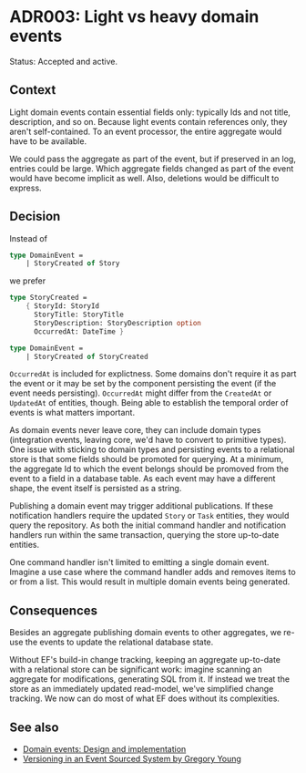 # ADR003: Light vs heavy domain events

Status: Accepted and active.

## Context

Light domain events contain essential fields only: typically Ids and not title,
description, and so on. Because light events contain references only, they
aren't self-contained. To an event processor, the entire aggregate would have to
be available.

We could pass the aggregate as part of the event, but if preserved in an log,
entries could be large. Which aggregate fields changed as part of the event
would have become implicit as well. Also, deletions would be difficult to
express.

## Decision

Instead of

```fsharp
type DomainEvent =
    | StoryCreated of Story
```

we prefer

```fsharp
type StoryCreated =
    { StoryId: StoryId
      StoryTitle: StoryTitle
      StoryDescription: StoryDescription option
      OccurredAt: DateTime }

type DomainEvent =
    | StoryCreated of StoryCreated
```

`OccurredAt` is included for explictness. Some domains don't require it as part
the event or it may be set by the component persisting the event (if the event
needs persisting). `OccurredAt` might differ from the `CreatedAt` or `UpdatedAt`
 of entities, though. Being able to establish the temporal order of events is
what matters important.

As domain events never leave core, they can include domain types (integration
events, leaving core, we'd have to convert to primitive types). One issue with
sticking to domain types and persisting events to a relational store is that
some fields should be promoted for querying. At a minimum, the aggregate Id to
which the event belongs should be promoved from the event to a field in a
database table. As each event may have a different shape, the event itself is
persisted as a string.

Publishing a domain event may trigger additional publications. If these
notification handlers require the updated `Story` or `Task` entities, they would
query the repository. As both the initial command handler and notification
handlers run within the same transaction, querying the store up-to-date
entities.

One command handler isn't limited to emitting a single domain event. Imagine a
use case where the command handler adds and removes items to or from a list.
This would result in multiple domain events being generated.

## Consequences

Besides an aggregate publishing domain events to other aggregates, we re-use the
events to update the relational database state.

Without EF's build-in change tracking, keeping an aggregate up-to-date with a
relational store can be significant work: imagine scanning an aggregate for
modifications, generating SQL from it. If instead we treat the store as an
immediately updated read-model, we've simplified change tracking. We now can do
most of what EF does without its complexities.

## See also

- [Domain events: Design and
  implementation](https://learn.microsoft.com/en-us/dotnet/architecture/microservices/microservice-ddd-cqrs-patterns/domain-events-design-implementation)
- [Versioning in an Event Sourced System by Gregory Young](https://leanpub.com/esversioning)
